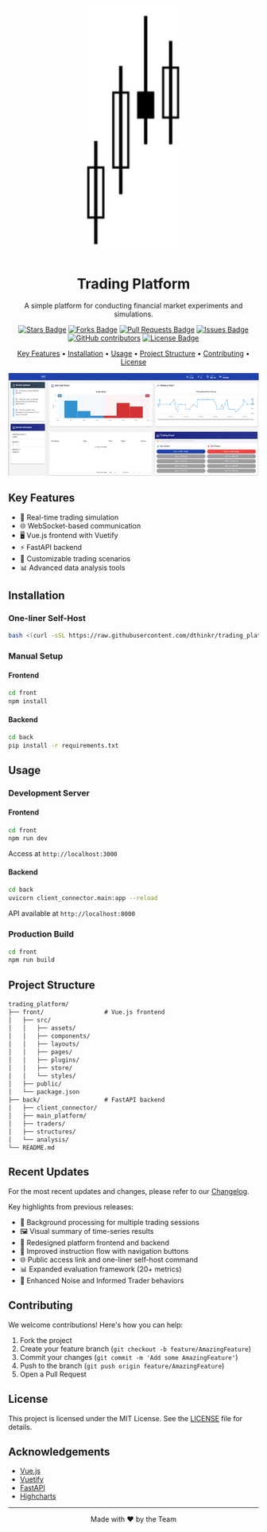 <p align="center">
  <img src="front/src/assets/trading_platform_logo.svg" alt="Trading Platform Logo" width="200"/>
</p>

<h1 align="center">Trading Platform</h1>

<p align="center">
  A simple platform for conducting financial market experiments and simulations.
</p>

<p align="center">
  <a href="https://github.com/dthinkr/trading_platform/stargazers"><img src="https://img.shields.io/github/stars/dthinkr/trading_platform" alt="Stars Badge"/></a>
  <a href="https://github.com/dthinkr/trading_platform/network/members"><img src="https://img.shields.io/github/forks/dthinkr/trading_platform" alt="Forks Badge"/></a>
  <a href="https://github.com/dthinkr/trading_platform/pulls"><img src="https://img.shields.io/github/issues-pr/dthinkr/trading_platform" alt="Pull Requests Badge"/></a>
  <a href="https://github.com/dthinkr/trading_platform/issues"><img src="https://img.shields.io/github/issues/dthinkr/trading_platform" alt="Issues Badge"/></a>
  <a href="https://github.com/dthinkr/trading_platform/graphs/contributors"><img alt="GitHub contributors" src="https://img.shields.io/github/contributors/dthinkr/trading_platform?color=2b9348"></a>
  <a href="https://github.com/dthinkr/trading_platform/blob/master/LICENSE"><img src="https://img.shields.io/github/license/dthinkr/trading_platform?color=2b9348" alt="License Badge"/></a>
</p>

<p align="center">
  <a href="#key-features">Key Features</a> •
  <a href="#installation">Installation</a> •
  <a href="#usage">Usage</a> •
  <a href="#project-structure">Project Structure</a> •
  <a href="#contributing">Contributing</a> •
  <a href="#license">License</a>
</p>

<p align="center">
    <img src="front/src/assets/demo.gif" alt="Trading Platform Demo" width="600">
  </p>
</div>

## Key Features

- 🚀 Real-time trading simulation
- 🌐 WebSocket-based communication
- 🖥️ Vue.js frontend with Vuetify
- ⚡ FastAPI backend
- 🔧 Customizable trading scenarios
- 📊 Advanced data analysis tools

## Installation

### One-liner Self-Host

```bash
bash <(curl -sSL https://raw.githubusercontent.com/dthinkr/trading_platform/main/trading_platform_run.sh)
```

### Manual Setup

#### Frontend

```bash
cd front
npm install
```

#### Backend

```bash
cd back
pip install -r requirements.txt
```

## Usage

### Development Server

#### Frontend

```bash
cd front
npm run dev
```

Access at `http://localhost:3000`

#### Backend

```bash
cd back
uvicorn client_connector.main:app --reload
```

API available at `http://localhost:8000`

### Production Build

```bash
cd front
npm run build
```

## Project Structure

```
trading_platform/
├── front/                 # Vue.js frontend
│   ├── src/
│   │   ├── assets/
│   │   ├── components/
│   │   ├── layouts/
│   │   ├── pages/
│   │   ├── plugins/
│   │   ├── store/
│   │   └── styles/
│   ├── public/
│   └── package.json
├── back/                  # FastAPI backend
│   ├── client_connector/
│   ├── main_platform/
│   ├── traders/
│   ├── structures/
│   └── analysis/
└── README.md
```

## Recent Updates

For the most recent updates and changes, please refer to our [Changelog](CHANGELOG.md).

Key highlights from previous releases:

- 🔄 Background processing for multiple trading sessions
- 🖼️ Visual summary of time-series results
- 🎨 Redesigned platform frontend and backend
- 🧭 Improved instruction flow with navigation buttons
- 🌐 Public access link and one-liner self-host command
- 📊 Expanded evaluation framework (20+ metrics)
- 🔄 Enhanced Noise and Informed Trader behaviors

## Contributing

We welcome contributions! Here's how you can help:

1. Fork the project
2. Create your feature branch (`git checkout -b feature/AmazingFeature`)
3. Commit your changes (`git commit -m 'Add some AmazingFeature'`)
4. Push to the branch (`git push origin feature/AmazingFeature`)
5. Open a Pull Request

## License

This project is licensed under the MIT License. See the [LICENSE](LICENSE) file for details.

## Acknowledgements

- [Vue.js](https://vuejs.org/)
- [Vuetify](https://vuetifyjs.com/)
- [FastAPI](https://fastapi.tiangolo.com/)
- [Highcharts](https://www.highcharts.com/)

---

<p align="center">
  Made with ❤️ by the Team
</p>
